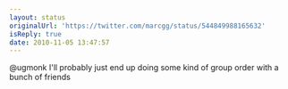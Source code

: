 ```yaml
---
layout: status
originalUrl: 'https://twitter.com/marcgg/status/544849988165632'
isReply: true
date: 2010-11-05 13:47:57
---
```


@ugmonk I'll probably just end up doing some kind of group order with a bunch of friends
